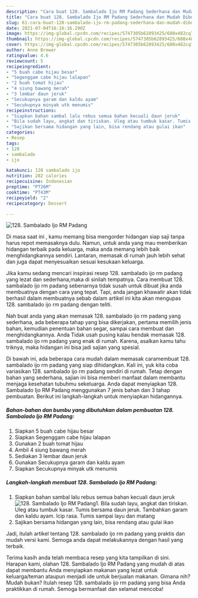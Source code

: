 ```yaml
---
description: "Cara buat 128. Sambalado Ijo RM Padang Sederhana dan Mudah Dibuat"
title: "Cara buat 128. Sambalado Ijo RM Padang Sederhana dan Mudah Dibuat"
slug: 61-cara-buat-128-sambalado-ijo-rm-padang-sederhana-dan-mudah-dibuat
date: 2021-07-04T16:16:16.290Z
image: https://img-global.cpcdn.com/recipes/5747305b62893425/680x482cq70/128-sambalado-ijo-rm-padang-foto-resep-utama.jpg
thumbnail: https://img-global.cpcdn.com/recipes/5747305b62893425/680x482cq70/128-sambalado-ijo-rm-padang-foto-resep-utama.jpg
cover: https://img-global.cpcdn.com/recipes/5747305b62893425/680x482cq70/128-sambalado-ijo-rm-padang-foto-resep-utama.jpg
author: Anne Brewer
ratingvalue: 4.6
reviewcount: 5
recipeingredient:
- "5 buah cabe hijau besar"
- "Segenggam cabe hijau lalapan"
- "2 buah tomat hijau"
- "4 siung bawang merah"
- "3 lembar daun jeruk"
- "Secukupnya garam dan kaldu ayam"
- "Secukupnya minyak utk menumis"
recipeinstructions:
- "Siapkan bahan sambal lalu rebus semua bahan kecuali daun jeruk"
- "Bila sudah layu, angkat dan tiriskan. Uleg atau tumbuk kasar. Tumis bersama daun jeruk. Tambahkan garam dan kaldu ayam. Icip rasa. Tumis sampai layu dan matang"
- "Sajikan bersama hidangan yang lain, bisa rendang atau gulai ikan"
categories:
- Resep
tags:
- 128
- sambalado
- ijo

katakunci: 128 sambalado ijo 
nutrition: 282 calories
recipecuisine: Indonesian
preptime: "PT26M"
cooktime: "PT43M"
recipeyield: "2"
recipecategory: Dessert

---
```



![128. Sambalado Ijo RM Padang](https://img-global.cpcdn.com/recipes/5747305b62893425/680x482cq70/128-sambalado-ijo-rm-padang-foto-resep-utama.jpg)

Di masa  saat ini , kamu memang bisa mengorder hidangan siap saji tanpa harus repot memasaknya dulu. Namun, untuk anda yang mau memberikan hidangan terbaik pada keluarga, maka anda memang lebih baik menghidangkannya sendiri. Lantaran, memasak di rumah jauh lebih sehat dan juga dapat menyesuaikan sesuai kesukaan keluarga.

Jika kamu sedang mencari inspirasi resep 128. sambalado ijo rm padang yang lezat dan sederhana,maka di sinilah tempatnya. Cara membuat 128. sambalado ijo rm padang  sebenarnya tidak susah untuk dibuat jika anda membuatnya dengan cara yang tepat. Tapi, anda jangan khawatir akan tidak berhasil dalam membuatnya 
sebab dalam artikel ini kita akan mengupas 128. sambalado ijo rm padang dengan teliti.  



Nah buat anda yang akan memasak 128. sambalado ijo rm padang yang sederhana, ada beberapa tahap yang bisa dikerjakan, pertama memilih jenis bahan, kemudian penentuan bahan segar, sampai cara membuat dan menghidangkannya. Anda Tidak usah pusing kalau hendak memasak 128. sambalado ijo rm padang yang enak di rumah. Karena, asalkan kamu  tahu triknya, maka hidangan ini bisa jadi sajian yang spesial.

Di bawah ini, ada beberapa cara mudah dalam memasak caramembuat 128. sambalado ijo rm padang yang siap dihidangkan. Kali ini, yuk kita coba variasikan 128. sambalado ijo rm padang sendiri di rumah. Tetap dengan bahan yang sederhana, sajian ini bisa memberi manfaat dalam membantu menjaga kesehatan tubuhmu sekeluarga. Anda dapat menyiapkan 128. Sambalado Ijo RM Padang menggunakan 7 jenis bahan dan 3 tahap pembuatan. Berikut ini langkah-langkah untuk menyiapkan hidangannya.

<!--inarticleads1-->

##### Bahan-bahan dan bumbu yang dibutuhkan dalam pembuatan 128. Sambalado Ijo RM Padang:

1. Siapkan 5 buah cabe hijau besar
1. Siapkan Segenggam cabe hijau lalapan
1. Gunakan 2 buah tomat hijau
1. Ambil 4 siung bawang merah
1. Sediakan 3 lembar daun jeruk
1. Gunakan Secukupnya garam dan kaldu ayam
1. Siapkan Secukupnya minyak utk menumis




<!--inarticleads2-->

##### Langkah-langkah membuat 128. Sambalado Ijo RM Padang:

1. Siapkan bahan sambal lalu rebus semua bahan kecuali daun jeruk
<img src="https://img-global.cpcdn.com/steps/510306402d7a46a0/160x128cq70/128-sambalado-ijo-rm-padang-langkah-memasak-1-foto.jpg" alt="128. Sambalado Ijo RM Padang">1. Bila sudah layu, angkat dan tiriskan. Uleg atau tumbuk kasar. Tumis bersama daun jeruk. Tambahkan garam dan kaldu ayam. Icip rasa. Tumis sampai layu dan matang
1. Sajikan bersama hidangan yang lain, bisa rendang atau gulai ikan




Jadi, itulah artikel tentang  128. sambalado ijo rm padang  yang praktis dan mudah versi kami. Semoga anda dapat melakukannya dengan hasil yang terbaik. 

Terima kasih anda telah membaca resep yang kita tampilkan di sini. Harapan kami, olahan  128. Sambalado Ijo RM Padang yang mudah di atas dapat membantu Anda menyiapkan makanan yang lezat untuk keluarga/teman ataupun menjadi ide untuk berjualan makanan. Gimana nih? Mudah bukan? Itulah resep 128. sambalado ijo rm padang yang bisa Anda praktikkan di rumah. Semoga bermanfaat dan selamat mencoba!

